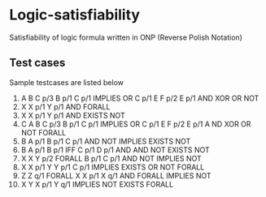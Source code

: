 # Logic-satisfiability
Satisfiability of logic formula written in ONP (Reverse Polish Notation)

## Test cases
Sample testcases are listed below

1.  A B C p/3 B p/1 C p/1 IMPLIES OR C p/1 E F p/2 E p/1 AND XOR OR NOT
1.  X X p/1 Y p/1 AND FORALL
1.  X X p/1 Y p/1 AND EXISTS NOT
1.  C A B C p/3 B p/1 C p/1 IMPLIES OR C p/1 E F p/2 E p/1 A  ND XOR OR NOT FORALL
1.  B A p/1 B p/1 C p/1 AND NOT IMPLIES EXISTS NOT
1.  B A p/1 B p/1 IFF C p/1 D p/1 AND AND NOT EXISTS NOT
1.  X X Y p/2 FORALL B p/1 C p/1 AND NOT IMPLIES NOT
1.  X X p/1 Y Y p/1 C p/1 IMPLIES EXISTS OR NOT FORALL
1.  Z Z q/1 FORALL X X p/1 X q/1 AND FORALL IMPLIES NOT
1.  X Y X p/1 Y q/1 IMPLIES NOT EXISTS FORALL
